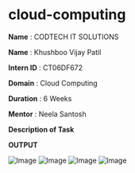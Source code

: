 # cloud-computing

**Name** : CODTECH IT SOLUTIONS

**Name** : Khushboo Vijay Patil

**Intern ID** : CT06DF672

**Domain** : Cloud Computing

**Duration** : 6 Weeks

**Mentor** : Neela Santosh

**Description of Task**

**OUTPUT**

![Image](https://github.com/user-attachments/assets/8950df25-fdc7-43db-9283-6bb31eeb82ad)
![Image](https://github.com/user-attachments/assets/2d4d7d20-4360-4dcb-9bfe-84b6ec7f5fe4)
![Image](https://github.com/user-attachments/assets/a21ba382-c715-4f1e-91ce-400a3eee7354)
![Image](https://github.com/user-attachments/assets/8af888a7-f705-41ea-8b98-3766e528954a)
